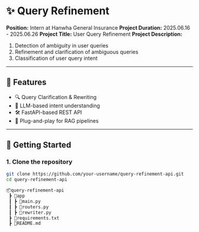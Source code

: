 # ✨ Query Refinement

**Position:** Intern at Hanwha General Insurance
**Project Duration:** 2025.06.16 - 2025.06.26
**Project Title:** User Query Refinement
**Project Description:**
1. Detection of ambiguity in user queries
2. Refinement and clarification of ambiguous queries
3. Classification of user query intent

---

## 📌 Features

- 🔍 Query Clarification & Rewriting
- 🧠 LLM-based intent understanding
- 🛠️ FastAPI-based REST API
- 🚀 Plug-and-play for RAG pipelines

---

## 🚀 Getting Started

### 1. Clone the repository
```bash
git clone https://github.com/your-username/query-refinement-api.git
cd query-refinement-api

📦query-refinement-api
 ┣ 📂app
 ┃ ┣ 📜main.py
 ┃ ┣ 📜routers.py
 ┃ ┣ 📜rewriter.py
 ┣ 📜requirements.txt
 ┣ 📜README.md

